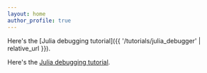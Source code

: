 ```yaml
---
layout: home
author_profile: true
---
```


Here's the [Julia debugging tutorial]({{ '/tutorials/julia_debugger' | relative_url }}).

Here's the [Julia debugging tutorial](/tutorials/julia_debugger).
